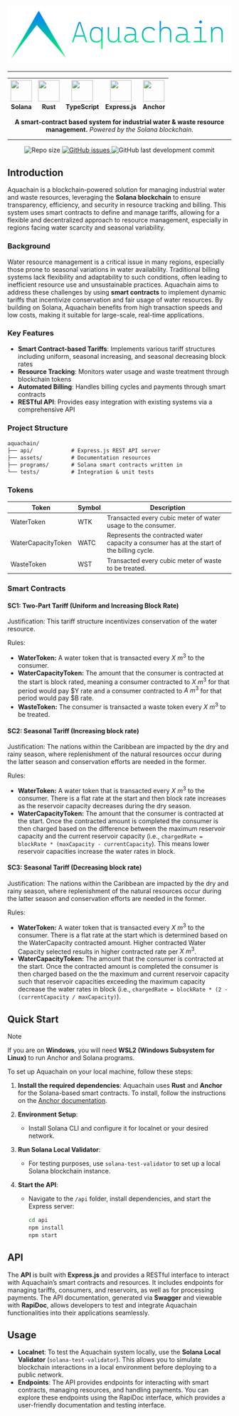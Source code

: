 ![Aquachain Logo](/assets/Aquachain.png)

-----


<div align="center">

| <img src="https://solana.com/src/img/branding/solanaLogoMark.png" width="48" height="48"> <br> **Solana** | <img src="https://vectorified.com/images/rust-icon-15.png" width="48" height="48"> <br> **Rust** | <img src="https://img.icons8.com/color/48/typescript.png" width="48" height="48"> <br> **TypeScript** | <img src="https://nodejs.org/static/logos/jsIconGreen.svg" width="48" height="48"> <br> **Express.js** | <img src="https://www.anchor-lang.com/_next/image?url=%2Flogo.png&w=48&q=100" width="48" height="48"> <br> **Anchor** |
|:--:|:--:|:--:|:--:|:--:|

</div>

<p align = "center">
<b>A smart-contract based system for industrial water & waste resource management.</b> <i>Powered by the Solana blockchain.</i>
</p>

-----

<p align="center">
  <img src="https://img.shields.io/github/repo-size/intelligent-systems-lab-org/Aquachain?style=for-the-badge&color=green&logo=github" alt="Repo size">
  <a href="https://github.com/intelligent-systems-lab-org/Aquachain/issues">
    <img src="https://img.shields.io/github/issues/intelligent-systems-lab-org/Aquachain?style=for-the-badge&logo=github" alt="GitHub issues">
  </a>
  <img src="https://img.shields.io/github/last-commit/intelligent-systems-lab-org/Aquachain/main?style=for-the-badge&logo=github"
  alt="GitHub last development commit">
</p>

## Introduction

Aquachain is a blockchain-powered solution for managing industrial water and waste resources, leveraging the **Solana blockchain** to ensure transparency, efficiency, and security in resource tracking and billing. This system uses smart contracts to define and manage tariffs, allowing for a flexible and decentralized approach to resource management, especially in regions facing water scarcity and seasonal variability.

### Background

Water resource management is a critical issue in many regions, especially those prone to seasonal variations in water availability. Traditional billing systems lack flexibility and adaptability to such conditions, often leading to inefficient resource use and unsustainable practices. Aquachain aims to address these challenges by using **smart contracts** to implement dynamic tariffs that incentivize conservation and fair usage of water resources. By building on Solana, Aquachain benefits from high transaction speeds and low costs, making it suitable for large-scale, real-time applications.

### Key Features
- **Smart Contract-based Tariffs**: Implements various tariff structures including uniform, seasonal increasing, and seasonal decreasing block rates
- **Resource Tracking**: Monitors water usage and waste treatment through blockchain tokens
- **Automated Billing**: Handles billing cycles and payments through smart contracts
- **RESTful API**: Provides easy integration with existing systems via a comprehensive API

### Project Structure
```
aquachain/
├── api/            # Express.js REST API server
├── assets/         # Documentation resources
├── programs/       # Solana smart contracts written in
└── tests/          # Integration & unit tests
```

### Tokens

| Token | Symbol | Description |
|---|---|---|
| WaterToken | WTK | Transacted every cubic meter of water usage to the consumer. |
| WaterCapacityToken | WATC | Represents the contracted water capacity a consumer has at the start of the billing cycle. |
| WasteToken | WST | Transacted every cubic meter of waste to be treated. |

### Smart Contracts

#### SC1: Two-Part Tariff (Uniform and Increasing Block Rate)
Justification: This tariff structure incentivizes conservation of the water resource.

Rules: 	
- **WaterToken:** A water token that is transacted every $X\ m^3$ to the consumer.
- **WaterCapacityToken:** The amount that the consumer is contracted at the start is block rated, meaning a consumer contracted to $X \ m^3$ for that period would pay $Y rate and a consumer contracted to $A \ m^3$ for that period would pay $B rate.
- **WasteToken:** The consumer is transacted a waste token every $X \ m^3$ to be treated.


#### SC2: Seasonal Tariff (Increasing block rate)
Justification: The nations within the Caribbean are impacted by the dry and rainy season, where replenishment of the natural resources occur during the latter season and conservation efforts are needed in the former.

Rules: 	
- **WaterToken:** A water token that is transacted every $X \ m^3$ to the consumer. There is a flat rate at the start and then block rate increases as the reservoir capacity decreases during the dry season.
- **WaterCapacityToken:** The amount that the consumer is contracted at the start. Once the contracted amount is completed the consumer is then charged based on the difference between the maximum reservoir capacity and the current reservoir capacity (i.e., `chargedRate = blockRate * (maxCapacity - currentCapacity`). This means lower reservoir capacities increase the water rates in block.


#### SC3: Seasonal Tariff (Decreasing block rate)
Justification: The nations within the Caribbean are impacted by the dry and rainy season, where replenishment of the natural resources occur during the latter season and conservation efforts are needed in the former.

Rules: 	
- **WaterToken:** A water token that is transacted every $X \ m^3$ to the consumer. There is a flat rate at the start which is determined based on the WaterCapacity contracted amount. Higher contracted Water Capacity selected results in higher contracted rate per $X \ m^3$.
- **WaterCapacityToken:** The amount that the consumer is contracted at the start. Once the contracted amount is completed the consumer is then charged based on the the maximum and current reservoir capacity such that reservoir capacities exceeding the maximum capacity decrease the water rates in block (i.e., `chargedRate = blockRate * (2 - (currentCapacity / maxCapacity)`). 

## Quick Start

> [!NOTE]
> If you are on **Windows**, you will need **WSL2 (Windows Subsystem for Linux)** to run Anchor and Solana programs.

To set up Aquachain on your local machine, follow these steps:

1. **Install the required dependencies**: Aquachain uses **Rust** and **Anchor** for the Solana-based smart contracts. To install, follow the instructions on the [Anchor documentation](https://www.anchor-lang.com/docs/installation).

2. **Environment Setup**:
   - Install Solana CLI and configure it for localnet or your desired network.

3. **Run Solana Local Validator**:
   - For testing purposes, use `solana-test-validator` to set up a local Solana blockchain instance.

4. **Start the API**:
   - Navigate to the `/api` folder, install dependencies, and start the Express server:
     ```bash
     cd api
     npm install
     npm start
     ```

## API

The **API** is built with **Express.js** and provides a RESTful interface to interact with Aquachain’s smart contracts and resources. It includes endpoints for managing tariffs, consumers, and reservoirs, as well as for processing payments. The API documentation, generated via **Swagger** and viewable with **RapiDoc**, allows developers to test and integrate Aquachain functionalities into their applications seamlessly.

## Usage

- **Localnet**: To test the Aquachain system locally, use the **Solana Local Validator** (`solana-test-validator`). This allows you to simulate blockchain interactions in a local environment before deploying to a public network.
- **Endpoints**: The API provides endpoints for interacting with smart contracts, managing resources, and handling payments. You can explore these endpoints using the RapiDoc interface, which provides a user-friendly documentation and testing interface.